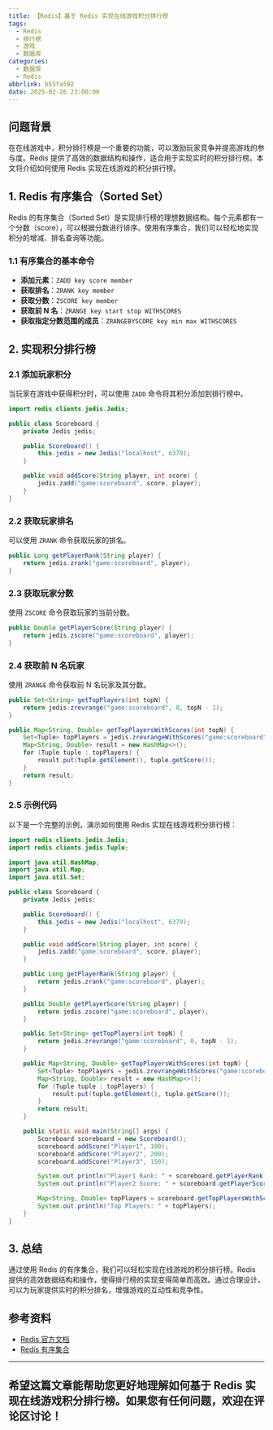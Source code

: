 ```yaml
---
title: 【Redis】基于 Redis 实现在线游戏积分排行榜
tags:
  - Redis
  - 排行榜
  - 游戏
  - 数据库
categories:
  - 数据库
  - Redis
abbrlink: b55fa592
date: 2025-02-26 23:00:00
---
```


## 问题背景

在在线游戏中，积分排行榜是一个重要的功能，可以激励玩家竞争并提高游戏的参与度。Redis 提供了高效的数据结构和操作，适合用于实现实时的积分排行榜。本文将介绍如何使用 Redis 实现在线游戏的积分排行榜。

## 1. Redis 有序集合（Sorted Set）

Redis 的有序集合（Sorted Set）是实现排行榜的理想数据结构。每个元素都有一个分数（score），可以根据分数进行排序。使用有序集合，我们可以轻松地实现积分的增减、排名查询等功能。

### 1.1 有序集合的基本命令

- **添加元素**：`ZADD key score member`
- **获取排名**：`ZRANK key member`
- **获取分数**：`ZSCORE key member`
- **获取前 N 名**：`ZRANGE key start stop WITHSCORES`
- **获取指定分数范围的成员**：`ZRANGEBYSCORE key min max WITHSCORES`

## 2. 实现积分排行榜

### 2.1 添加玩家积分

当玩家在游戏中获得积分时，可以使用 `ZADD` 命令将其积分添加到排行榜中。

```java
import redis.clients.jedis.Jedis;

public class Scoreboard {
    private Jedis jedis;

    public Scoreboard() {
        this.jedis = new Jedis("localhost", 6379);
    }

    public void addScore(String player, int score) {
        jedis.zadd("game:scoreboard", score, player);
    }
}
```

### 2.2 获取玩家排名

可以使用 `ZRANK` 命令获取玩家的排名。

```java
public Long getPlayerRank(String player) {
    return jedis.zrank("game:scoreboard", player);
}
```

### 2.3 获取玩家分数

使用 `ZSCORE` 命令获取玩家的当前分数。

```java
public Double getPlayerScore(String player) {
    return jedis.zscore("game:scoreboard", player);
}
```

### 2.4 获取前 N 名玩家

使用 `ZRANGE` 命令获取前 N 名玩家及其分数。

```java
public Set<String> getTopPlayers(int topN) {
    return jedis.zrevrange("game:scoreboard", 0, topN - 1);
}

public Map<String, Double> getTopPlayersWithScores(int topN) {
    Set<Tuple> topPlayers = jedis.zrevrangeWithScores("game:scoreboard", 0, topN - 1);
    Map<String, Double> result = new HashMap<>();
    for (Tuple tuple : topPlayers) {
        result.put(tuple.getElement(), tuple.getScore());
    }
    return result;
}
```

### 2.5 示例代码

以下是一个完整的示例，演示如何使用 Redis 实现在线游戏积分排行榜：

```java
import redis.clients.jedis.Jedis;
import redis.clients.jedis.Tuple;

import java.util.HashMap;
import java.util.Map;
import java.util.Set;

public class Scoreboard {
    private Jedis jedis;

    public Scoreboard() {
        this.jedis = new Jedis("localhost", 6379);
    }

    public void addScore(String player, int score) {
        jedis.zadd("game:scoreboard", score, player);
    }

    public Long getPlayerRank(String player) {
        return jedis.zrank("game:scoreboard", player);
    }

    public Double getPlayerScore(String player) {
        return jedis.zscore("game:scoreboard", player);
    }

    public Set<String> getTopPlayers(int topN) {
        return jedis.zrevrange("game:scoreboard", 0, topN - 1);
    }

    public Map<String, Double> getTopPlayersWithScores(int topN) {
        Set<Tuple> topPlayers = jedis.zrevrangeWithScores("game:scoreboard", 0, topN - 1);
        Map<String, Double> result = new HashMap<>();
        for (Tuple tuple : topPlayers) {
            result.put(tuple.getElement(), tuple.getScore());
        }
        return result;
    }

    public static void main(String[] args) {
        Scoreboard scoreboard = new Scoreboard();
        scoreboard.addScore("Player1", 100);
        scoreboard.addScore("Player2", 200);
        scoreboard.addScore("Player3", 150);

        System.out.println("Player1 Rank: " + scoreboard.getPlayerRank("Player1"));
        System.out.println("Player2 Score: " + scoreboard.getPlayerScore("Player2"));

        Map<String, Double> topPlayers = scoreboard.getTopPlayersWithScores(2);
        System.out.println("Top Players: " + topPlayers);
    }
}
```

## 3. 总结

通过使用 Redis 的有序集合，我们可以轻松实现在线游戏的积分排行榜。Redis 提供的高效数据结构和操作，使得排行榜的实现变得简单而高效。通过合理设计，可以为玩家提供实时的积分排名，增强游戏的互动性和竞争性。

## 参考资料

- [Redis 官方文档](https://redis.io/documentation)
- [Redis 有序集合](https://redis.io/topics/data-types#sorted-sets)

---

希望这篇文章能帮助您更好地理解如何基于 Redis 实现在线游戏积分排行榜。如果您有任何问题，欢迎在评论区讨论！
--- 